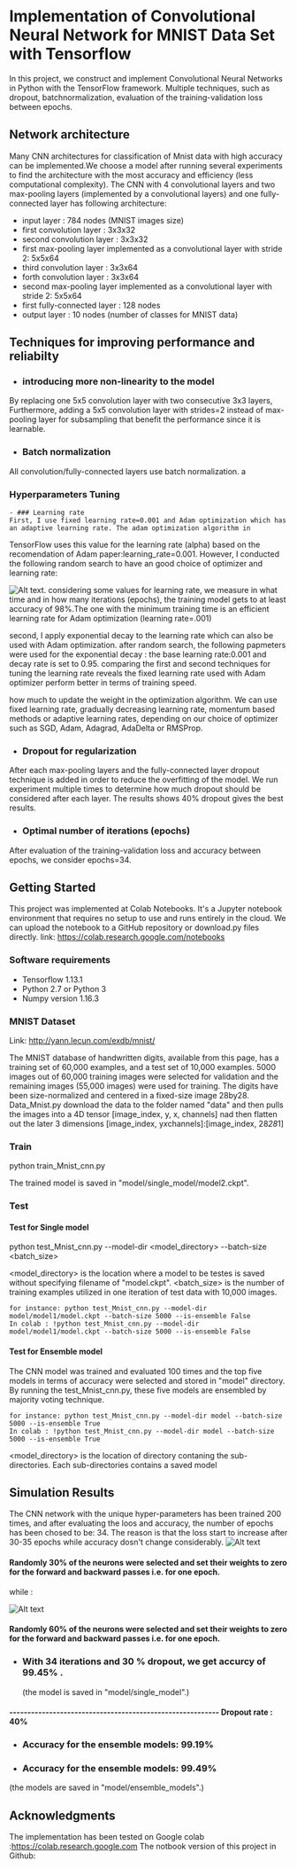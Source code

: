 # Implementation of Convolutional Neural Network for MNIST Data Set with Tensorflow

In this project, we construct and implement Convolutional Neural Networks in Python with the TensorFlow framework. Multiple techniques, such as dropout, batchnormalization, evaluation of the training-validation loss between epochs.

## Network architecture

Many CNN architectures for classification of Mnist data with high accuracy can be implemented.We choose a model after running several experiments to find the architecture with the most accuracy  and efficiency (less computational complexity). The CNN with 4 convolutional layers and two max-pooling layers (implemented by a convolutional layers) and one fully-connected layer has following architecture:

  
  - input layer : 784 nodes (MNIST images size)
  - first convolution layer : 3x3x32
  - second convolution layer : 3x3x32
  - first max-pooling layer implemented as a convolutional layer with stride 2: 5x5x64
  - third convolution layer : 3x3x64
  - forth convolution layer : 3x3x64
  - second max-pooling layer implemented as a convolutional layer with stride 2: 5x5x64
  - first fully-connected layer : 128 nodes
  - output layer : 10 nodes (number of classes for MNIST data)  
  
## Techniques for improving performance and reliabilty

  - ### introducing more non-linearity to the model
   By replacing one 5x5 convolution layer with two consecutive 3x3 layers, Furthermore, adding a 5x5 convolution layer with strides=2 instead of max-pooling layer for subsampling that benefit the performance since it is learnable.
  - ### Batch normalization 
  All convolution/fully-connected layers use batch normalization. a
   
### Hyperparameters Tuning
    - ### Learning rate
    First, I use fixed learning rate=0.001 and Adam optimization which has an adaptive learning rate. The adam optimization algorithm in 
   TensorFlow uses this value for the learning rate (alpha) based on the recomendation of Adam paper:learning_rate=0.001. However, I conducted the following random search to have an good choice of optimizer and learning rate:
   
   ![Alt text](https://github.com/kadygithub/CNN_Mnist_tensorflew/blob/master/data/lr.png "fixed learning late with Adam optimization"). considering some values for learning rate, we measure in what time and in how many iterations (epochs), the training model gets to at  least accuracy of 98%.The one with the minimum training time is an efficient learning rate for Adam optimization (learning rate=.001)
    
   second, I  apply exponential decay to the learning rate which can also be used with Adam optimization.
   after random search, the following papmeters were used for the exponential decay : the base learning rate:0.001 and decay rate is set to 0.95.
  comparing the first and second techniques for tuning the learning rate reveals the fixed learning rate used with Adam optimizer perform better in terms of training speed.
   
   how much to update the weight in the optimization algorithm. We can use fixed learning rate, gradually decreasing learning rate, momentum based methods or adaptive learning rates, depending on our choice of optimizer such as SGD, Adam, Adagrad, AdaDelta or RMSProp.
 
  
  
  - ### Dropout for regularization
  After each max-pooling layers and the fully-connected layer dropout technique is added in order to reduce the overfitting of the      model. We run experiment multiple times to determine how much dropout should be considered after each layer. The results shows 40% dropout gives the best results.
  - ### Optimal number of iterations (epochs) 
  After evaluation of the training-validation loss and accuracy between epochs, we consider epochs=34. 
  

## Getting Started
This project was implemented at Colab Notebooks. It's a Jupyter notebook environment that requires no setup to use and runs entirely in the cloud. We can upload the notebook to a GitHub repository or download.py files directly.
 link: https://colab.research.google.com/notebooks

### Software requirements
 - Tensorflow 1.13.1
 - Python 2.7 or Python 3
 - Numpy version 1.16.3
 

### MNIST Dataset
Link: http://yann.lecun.com/exdb/mnist/

The MNIST database of handwritten digits, available from this page, has a training set of 60,000 examples, and a test set of 10,000 examples. 5000 images out of 60,000 training images were selected for validation and the remaining images (55,000 images) were used for training. The digits have been size-normalized and centered in a fixed-size image 28by28. Data_Mnist.py download the data to the folder named "data" and then pulls the images into a 4D tensor [image_index, y, x, channels] nad then flatten out the later 3 dimensions [image_index, y*x*channels]:[image_index, 28*28*1]


### Train

python train_Mnist_cnn.py

The trained model is saved in "model/single_model/model2.ckpt".

### Test

#### Test for Single model

python test_Mnist_cnn.py --model-dir <model_directory> --batch-size <batch_size> 

<model_directory> is the location where a model to be testes is saved without specifying filename of "model.ckpt".
<batch_size> is the number of training examples utilized in one iteration of test data with 10,000 images. 
```
for instance: python test_Mnist_cnn.py --model-dir model/model1/model.ckpt --batch-size 5000 --is-ensemble False
In colab : !python test_Mnist_cnn.py --model-dir model/model1/model.ckpt --batch-size 5000 --is-ensemble False
```
#### Test for Ensemble model
The CNN model was trained and evaluated 100 times and the top five models in terms of accuracy were selected and stored in "model" directory. By running the test_Mnist_cnn.py, these five models are ensembled by majority voting technique.

```
for instance: python test_Mnist_cnn.py --model-dir model --batch-size 5000 --is-ensemble True 
In colab : !python test_Mnist_cnn.py --model-dir model --batch-size 5000 --is-ensemble True
```
<model_directory> is the location of directory contaning the sub-directories. Each sub-directories contains a saved model

## Simulation Results

The CNN network with the unique hyper-parameters has been trained 200 times, and after evaluating the loos and accuracy, the number of epochs has been chosed to be: 34. The reason is that the loss start to increase after 30-35 epochs while accuracy dosn't change considerably.
![Alt text](https://github.com/kadygithub/CNN_Mnist_tensorflew/blob/master/data/70.png "Dropout rate :30%")
 #### Randomly 30% of the neurons were selected and set their weights to zero for the forward and backward passes i.e. for one epoch.
 while :
 
![Alt text](https://github.com/kadygithub/CNN_Mnist_tensorflew/blob/master/data/40.png "Dropout rate :60%")
 #### Randomly 60% of the neurons were selected and set their weights to zero for the forward and backward passes i.e. for one epoch.
 
- ### With 34 iterations and 30 % dropout, we get accurcy of 99.45% .
  (the model is saved in "model/single_model".)
 #### ----------------------------------------------------------  Dropout rate : 40% 
- ###  Accuracy for the ensemble models: 99.19%
- ###  Accuracy for the ensemble models: 99.49% 
 (the models are saved in "model/ensemble_models".)





## Acknowledgments

The implementation has been tested on Google colab :https://colab.research.google.com
The notbook version of this project in Github: 
